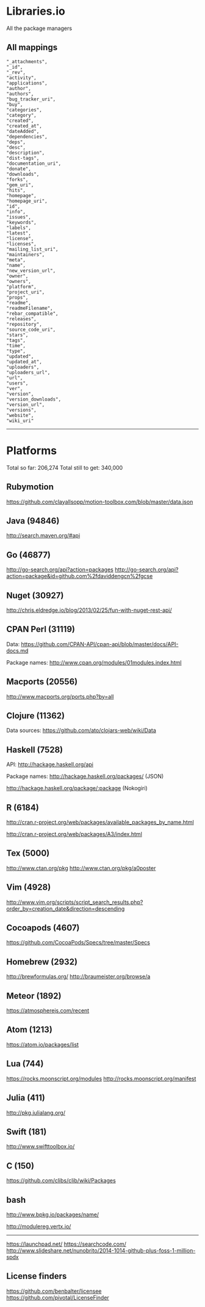# Libraries.io

All the package managers


## All mappings

```
"_attachments",
"_id",
"_rev",
"activity",
"applications",
"author",
"authors",
"bug_tracker_uri",
"buy",
"categories",
"category",
"created",
"created_at",
"dateAdded",
"dependencies",
"deps",
"desc",
"description",
"dist-tags",
"documentation_uri",
"donate",
"downloads",
"forks",
"gem_uri",
"hits",
"homepage",
"homepage_uri",
"id",
"info",
"issues",
"keywords",
"labels",
"latest",
"license",
"licenses",
"mailing_list_uri",
"maintainers",
"meta",
"name",
"new_version_url",
"owner",
"owners",
"platform",
"project_uri",
"props",
"readme",
"readmeFilename",
"rebar_compatible",
"releases",
"repository",
"source_code_uri",
"stars",
"tags",
"time",
"type",
"updated",
"updated_at",
"uploaders",
"uploaders_url",
"url",
"users",
"ver",
"version",
"version_downloads",
"version_url",
"versions",
"website",
"wiki_uri"
```


----

# Platforms

Total so far: 206,274
Total still to get: 340,000

## Rubymotion

https://github.com/clayallsopp/motion-toolbox.com/blob/master/data.json

## Java (94846)

http://search.maven.org/#api

## Go (46877)

http://go-search.org/api?action=packages
http://go-search.org/api?action=package&id=github.com%2fdaviddengcn%2fgcse

## Nuget (30927)

http://chris.eldredge.io/blog/2013/02/25/fun-with-nuget-rest-api/

## CPAN Perl (31119)

Data: https://github.com/CPAN-API/cpan-api/blob/master/docs/API-docs.md

Package names: http://www.cpan.org/modules/01modules.index.html

## Macports (20556)

http://www.macports.org/ports.php?by=all

## Clojure (11362)

Data sources: https://github.com/ato/clojars-web/wiki/Data

## Haskell (7528)

API: http://hackage.haskell.org/api

Package names: http://hackage.haskell.org/packages/ (JSON)

http://hackage.haskell.org/package/:package (Nokogiri)

## R (6184)

http://cran.r-project.org/web/packages/available_packages_by_name.html

http://cran.r-project.org/web/packages/A3/index.html

## Tex (5000)

http://www.ctan.org/pkg
http://www.ctan.org/pkg/a0poster

## Vim (4928)

http://www.vim.org/scripts/script_search_results.php?order_by=creation_date&direction=descending

## Cocoapods (4607)

https://github.com/CocoaPods/Specs/tree/master/Specs

## Homebrew (2932)

http://brewformulas.org/
http://braumeister.org/browse/a

## Meteor (1892)

https://atmospherejs.com/recent

## Atom (1213)

https://atom.io/packages/list

## Lua (744)

https://rocks.moonscript.org/modules
http://rocks.moonscript.org/manifest

## Julia (411)

http://pkg.julialang.org/

## Swift (181)

http://www.swifttoolbox.io/

## C (150)

https://github.com/clibs/clib/wiki/Packages

## bash

http://www.bpkg.io/packages/name/

http://modulereg.vertx.io/

----

https://launchpad.net/
https://searchcode.com/
http://www.slideshare.net/nunobrito/2014-1014-github-plus-foss-1-million-spdx


## License finders

https://github.com/benbalter/licensee
https://github.com/pivotal/LicenseFinder

